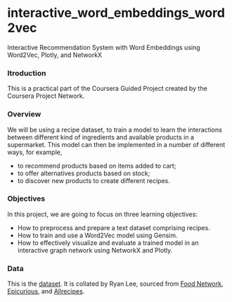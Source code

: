 # interactive_word_embeddings_word2vec
Interactive Recommendation System with Word Embeddings using Word2Vec, Plotly, and NetworkX

### Itroduction
This is a practical part of the Coursera Guided Project created by the Coursera Project Network.


### Overview
We will be using a recipe dataset, to train a model to learn the interactions between different kind of ingredients and available products in a supermarket. This model can then be implemented in a number of different ways, for example,
- to recommend products based on items added to cart;
- to offer alternatives products based on stock;
- to discover new products to create different recipes.

### Objectives
In this project, we are going to focus on three learning objectives:

- How to preprocess and prepare a text dataset comprising recipes.
- How to train and use a Word2Vec model using Gensim.
- How to effectively visualize and evaluate a trained model in an interactive graph network using NetworkX and Plotly.


### Data

This is the [dataset](https://eightportions.com/datasets/Recipes/#fn:1). It is collated by Ryan Lee, sourced from [Food Network](https://www.foodnetwork.com/), [Epicurious](https://www.epicurious.com/), and [Allrecipes](https://www.allrecipes.com/).
